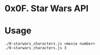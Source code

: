 # 0x0F. Star Wars API
# Usage
``` ./0-starwars_characters.js <movie number> ``` <br>
``` ./0-starwars_characters.js 3 ```
